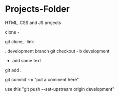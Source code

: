 # Projects-Folder

HTML, CSS and JS projects

clone -

git clone, -link-


. development branch
git checkout - b development

- add some text 

git add .

git commit -m "put a comment here"

use this "git push --set-upstream origin development"